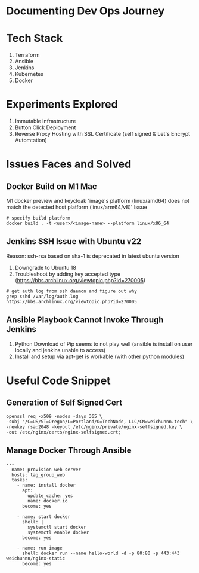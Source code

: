 # Documenting Dev Ops Journey

# Tech Stack 
1. Terraform
2. Ansible
3. Jenkins
4. Kubernetes
5. Docker

# Experiments Explored
1. Immutable Infrastructure
2. Button Click Deployment
3. Reverse Proxy Hosting with SSL Certificate (self signed & Let's Encrypt Automtation)

# Issues Faces and Solved

## Docker Build on M1 Mac
M1 docker preview and keycloak 'image's platform (linux/amd64) does not match the detected host platform (linux/arm64/v8)' Issue

```
# specify build platform
docker build . -t <user>/<image-name> --platform linux/x86_64
```

## Jenkins SSH Issue with Ubuntu v22
Reason: ssh-rsa based on sha-1 is deprecated in latest ubuntu version 
1. Downgrade to Ubuntu 18
2. Troubleshoot by adding key accepted type (https://bbs.archlinux.org/viewtopic.php?id=270005)
```
# get auth log from ssh daemon and figure out why
grep sshd /var/log/auth.log
https://bbs.archlinux.org/viewtopic.php?id=270005
```


## Ansible Playbook Cannot Invoke Through Jenkins
1. Python Download of Pip seems to not play well (ansible is install on user locally and jenkins unable to access)
2. Install and setup via apt-get is workable (with other python modules)


# Useful Code Snippet
## Generation of Self Signed Cert
```
openssl req -x509 -nodes -days 365 \
-subj "/C=US/ST=Oregon/L=Portland/O=TechNode, LLC/CN=weichunnn.tech" \
-newkey rsa:2048 -keyout /etc/nginx/private/nginx-selfsigned.key \
-out /etc/nginx/certs/nginx-selfsigned.crt;
```

## Manage Docker Through Ansible
```
---
- name: provision web server
  hosts: tag_group_web
  tasks:
    - name: install docker
      apt: 
        update_cache: yes
        name: docker.io
      become: yes
    
    - name: start docker
      shell: |
        systemctl start docker
        systemctl enable docker
      become: yes

    - name: run image
      shell: docker run --name hello-world -d -p 80:80 -p 443:443 weichunnn/nginx-static
      become: yes
```
